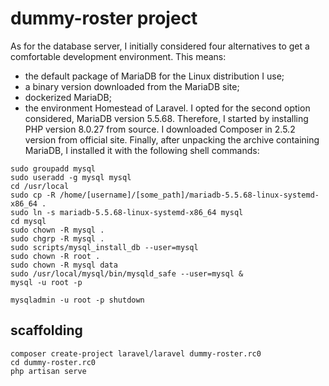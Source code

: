 # dummy-roster project

As for the database server, I initially considered four alternatives to get a comfortable development environment.
This means:
* the default package of MariaDB for the Linux distribution I use;
* a binary version downloaded from the MariaDB site;
* dockerized MariaDB;
* the environment Homestead of Laravel.
I opted for the second option considered, MariaDB version 5.5.68.
Therefore, I started by installing PHP version 8.0.27 from source.
I downloaded Composer in 2.5.2 version from official site.
Finally, after unpacking the archive containing MariaDB, I installed it with the following shell commands:

```shell
sudo groupadd mysql
sudo useradd -g mysql mysql
cd /usr/local
sudo cp -R /home/[username]/[some_path]/mariadb-5.5.68-linux-systemd-x86_64 .
sudo ln -s mariadb-5.5.68-linux-systemd-x86_64 mysql
cd mysql
sudo chown -R mysql .
sudo chgrp -R mysql .
sudo scripts/mysql_install_db --user=mysql
sudo chown -R root .
sudo chown -R mysql data
sudo /usr/local/mysql/bin/mysqld_safe --user=mysql &
mysql -u root -p

mysqladmin -u root -p shutdown
```

## scaffolding

```shell
composer create-project laravel/laravel dummy-roster.rc0
cd dummy-roster.rc0
php artisan serve
```
